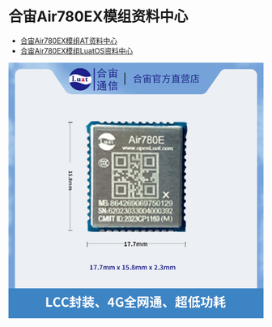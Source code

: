 # 合宙Air780EX模组资料中心

- [合宙Air780EX模组AT资料中心](https://docs.openluat.com/air780ex/at/)
- [合宙Air780EX模组LuatOS资料中心](https://docs.openluat.com/air780ex/luatos/)

![Air780EQ模组图片](./image/air780ex.png)
